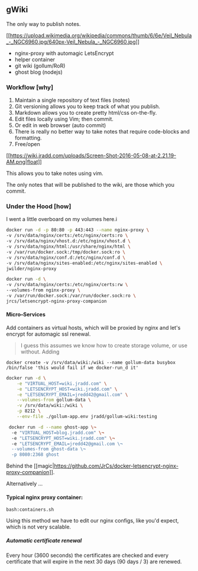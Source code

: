 ## gWiki
The only way to publish notes.

[[https://upload.wikimedia.org/wikipedia/commons/thumb/6/6e/Veil_Nebula_-_NGC6960.jpg/640px-Veil_Nebula_-_NGC6960.jpg]]  

- nginx-proxy with automagic LetsEncrypt
- helper container
- git wiki (gollum/RoR)
- ghost blog (nodejs)  


### Workflow [why]

1. Maintain a single repository of text files (notes)
2. Git versioning allows you to keep track of what you publish.
3. Markdown allows you to create pretty html/css on-the-fly.
4. Edit files locally using Vim; then commit.
5. Or edit in web browser (auto commit)
6. There is really no better way to take notes that require code-blocks and formatting.
7. Free/open


[[https://wiki.jradd.com/uploads/Screen-Shot-2016-05-08-at-2.21.19-AM.png|float]]    


This allows you to take notes using vim. 

The only notes that will be published to the wiki, are those which you commit. 



### Under the Hood [how]
I went a little overboard on my volumes here.i
```sh
docker run -d -p 80:80 -p 443:443 --name nginx-proxy \
-v /srv/data/nginx/certs:/etc/nginx/certs:ro \
-v /srv/data/nginx/vhost.d:/etc/nginx/vhost.d \
-v /srv/data/nginx/html:/usr/share/nginx/html \
-v /var/run/docker.sock:/tmp/docker.sock:ro \
-v /srv/data/nginx/conf.d:/etc/nginx/conf.d \
-v /srv/data/nginx/sites-enabled:/etc/nginx/sites-enabled \
jwilder/nginx-proxy
```

```sh
docker run -d \
-v /srv/data/nginx/certs:/etc/nginx/certs:rw \
--volumes-from nginx-proxy \
-v /var/run/docker.sock:/var/run/docker.sock:ro \
jrcs/letsencrypt-nginx-proxy-companion
```


#### Micro–Services
Add containers as virtual hosts, which will be proxied by nginx and let's encrypt
for automagic ssl renewal.

> I guess this assumes we know how to create storage volume, or use without. Adding 

`docker create -v /srv/data/wiki:/wiki --name gollum-data busybox /bin/false 'this would fail if we docker-run_d it'`

```sh
docker run -d \
    -e "VIRTUAL_HOST=wiki.jradd.com" \
    -e "LETSENCRYPT_HOST=wiki.jradd.com" \
    -e "LETSENCRYPT_EMAIL=jredd42@gmail.com" \
    --volumes-from gollum-data \
    -v /srv/data/wiki:/wiki \
    -p 8212 \
    --env-file ./gollum-app.env jradd/gollum-wiki:testing
```

```sh
 docker run -d --name ghost-app \¬
  -e "VIRTUAL_HOST=blog.jradd.com" \¬
  -e "LETSENCRYPT_HOST=wiki.jradd.com" \¬
  -e "LETSENCRYPT_EMAIL=jredd42@gmail.com \¬
  --volumes-from ghost-data \¬
  -p 8080:2368 ghost
```  

Behind the [[magic|https://github.com/JrCs/docker-letsencrypt-nginx-proxy-companion]].  


Alternatively ...


#### Typical nginx proxy container:  
```bash:containers.sh```  

Using this method we have to edit our nginx configs, like you'd expect, which is not very scalable.  

##### Automatic certificate renewal
Every hour (3600 seconds) the certificates are checked and every certificate that will expire in the next 30 days (90 days / 3) are renewed.
